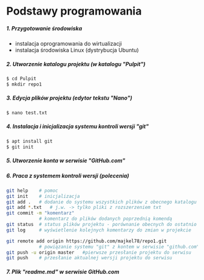 # Podstawy programowania

##### 1. Przygotowanie środowiska
- instalacja oprogramowania do wirtualizacji
- instalacja środowiska Linux (dystrybucja Ubuntu)

##### 2. Utworzenie katalogu projektu (w katalogu "Pulpit")


```sh
$ cd Pulpit
$ mkdir repo1
```

##### 3. Edycja plików projektu (edytor tekstu "Nano")

```sh
$ nano test.txt
```
##### 4. Instalacja i inicjalizacja systemu kontroli wersji "git"

```sh
$ apt install git
$ git init
```

##### 5. Utworzenie konta w serwisie "GitHub.com"

##### 6. Praca z systemem kontroli wersji (polecenia)

```sh
git help	# pomoc
git init	# inicjalizacja
git add .	# dodanie do systemu wszystkich plików z obecnego katalogu
git add *.txt	# j.w. -> tylko pliki z rozszerzeniem txt
git commit -m "komentarz"	
			# komentarz do plików dodanych poprzednią komendą
git status	# status plików projektu - porównanie obecnych do ostatnio "zrzuconych"
git log		# wyświetlenie kolejnych komentarzy do zmian w projekcie

git remote add origin https://github.com/majkel78/repo1.git
			# powiązanie systemu "git" z kontem w serwisie "github.com"
git push -u origin master	#pierwsze przesłanie projektu do serwisu
git push	# przesłanie aktualnej wersji projektu do serwisu
```

##### 7. Plik "readme.md" w serwisie GitHub.com
